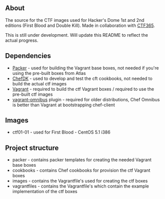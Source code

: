 ## About

The source for the CTF images used for Hacker's Dome 1st and 2nd editions (First Blood and Double Kill). Made in collaboration with [CTF365](https://ctf365.com).

This is still under development. Will update this README to reflect the actual progress.

## Dependencies

 * [Packer](https://packer.io) - used for building the Vagrant base boxes, not needed if you're using the pre-built boxes from Atlas
 * [ChefDK](https://downloads.chef.io/chef-dk) - used to develop and test the cft cookbooks, not needed to build the actual ctf images
 * [Vagrant](https://www.vagrantup.com) - required to build the ctf Vagrant boxes / required to use the pre-built ctf images
 * [vagrant-omnibus](https://github.com/chef/vagrant-omnibus) plugin - required for older distributions, Chef Omnibus is better than Vagrant at bootstrapping chef-client

## Images

 * ctf01-01 - used for First Blood - CentOS 5.1 i386

## Project structure

 * packer - contains packer templates for creating the needed Vagrant base boxes
 * cookbooks - contains Chef cookbooks for provision the ctf Vagrant boxes
 * images - contains the Vagrantfile's used for creating the ctf boxes
 * vagrantfiles - contains the Vagrantfile's which contain the example implementation of the ctf boxes
